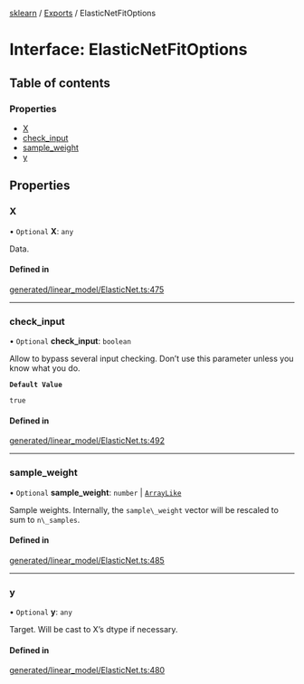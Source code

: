 [sklearn](../readme.md) / [Exports](../modules.md) / ElasticNetFitOptions

# Interface: ElasticNetFitOptions

## Table of contents

### Properties

- [X](ElasticNetFitOptions.md#x)
- [check\_input](ElasticNetFitOptions.md#check_input)
- [sample\_weight](ElasticNetFitOptions.md#sample_weight)
- [y](ElasticNetFitOptions.md#y)

## Properties

### X

• `Optional` **X**: `any`

Data.

#### Defined in

[generated/linear_model/ElasticNet.ts:475](https://github.com/transitive-bullshit/scikit-learn-ts/blob/367336a/packages/sklearn/src/generated/linear_model/ElasticNet.ts#L475)

___

### check\_input

• `Optional` **check\_input**: `boolean`

Allow to bypass several input checking. Don’t use this parameter unless you know what you do.

**`Default Value`**

`true`

#### Defined in

[generated/linear_model/ElasticNet.ts:492](https://github.com/transitive-bullshit/scikit-learn-ts/blob/367336a/packages/sklearn/src/generated/linear_model/ElasticNet.ts#L492)

___

### sample\_weight

• `Optional` **sample\_weight**: `number` \| [`ArrayLike`](../modules.md#arraylike)

Sample weights. Internally, the `sample\_weight` vector will be rescaled to sum to `n\_samples`.

#### Defined in

[generated/linear_model/ElasticNet.ts:485](https://github.com/transitive-bullshit/scikit-learn-ts/blob/367336a/packages/sklearn/src/generated/linear_model/ElasticNet.ts#L485)

___

### y

• `Optional` **y**: `any`

Target. Will be cast to X’s dtype if necessary.

#### Defined in

[generated/linear_model/ElasticNet.ts:480](https://github.com/transitive-bullshit/scikit-learn-ts/blob/367336a/packages/sklearn/src/generated/linear_model/ElasticNet.ts#L480)
